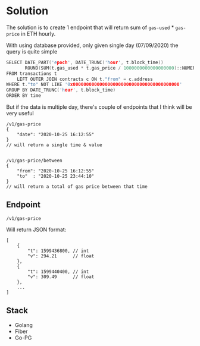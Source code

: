 # Solution

The solution is to create 1 endpoint that will return sum of `gas-used` * `gas-price` in ETH hourly.

With using database provided, only given single day (07/09/2020) the query is quite simple

```c
SELECT DATE_PART('epoch', DATE_TRUNC('hour', t.block_time))                   as time,
       ROUND(SUM(t.gas_used * t.gas_price / 1000000000000000000)::NUMERIC, 2) as gas
FROM transactions t
	LEFT OUTER JOIN contracts c ON t."from" = c.address
WHERE t."to" NOT LIKE '0x0000000000000000000000000000000000000000'
GROUP BY DATE_TRUNC('hour', t.block_time)
ORDER BY time
```

But if the data is multiple day, there's couple of endpoints that I think will be very useful

```
/v1/gas-price
{
    "date": "2020-10-25 16:12:55"
}
// will return a single time & value


/v1/gas-price/between
{
    "from": "2020-10-25 16:12:55"
    "to"  : "2020-10-25 23:44:10"
}
// will return a total of gas price between that time
```

## Endpoint

```
/v1/gas-price
```

Will return JSON format:

```
[
    {
        "t": 1599436800, // int
        "v": 294.21      // float
    },
    {
        "t": 1599440400, // int
        "v": 309.49      // float
    },
    ...
]
```

## Stack
* Golang
* Fiber
* Go-PG
